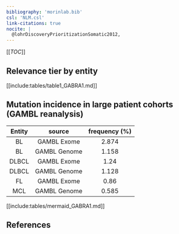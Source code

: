 ```yaml
---
bibliography: 'morinlab.bib'
csl: 'NLM.csl'
link-citations: true
nocite: |
  @lohrDiscoveryPrioritizationSomatic2012, 
---
```


[[_TOC_]]




## Relevance tier by entity

[[include:tables/table1_GABRA1.md]]


## Mutation incidence in large patient cohorts (GAMBL reanalysis)

|Entity|source |frequency (%)|
|:------:|:----:|:----:|
|BL|GAMBL Exome |2.874 |
|BL|GAMBL Genome |1.158 |
|DLBCL|GAMBL Exome |1.24 |
|DLBCL|GAMBL Genome |1.128 |
|FL|GAMBL Exome |0.86 |
|MCL|GAMBL Genome |0.585 |


[[include:tables/mermaid_GABRA1.md]]

## References


